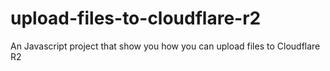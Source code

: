 # upload-files-to-cloudflare-r2
An Javascript project that show you how you can upload files to Cloudflare R2
